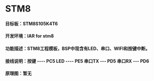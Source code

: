 # STM8

#### 目标板：STM8S105K4T6

#### 开发环境：IAR for stm8

#### 功能描述：STM8工程模板，BSP中现含有LED、串口、WIFI和按键中断。

#### 接线说明：按键  ---- PC5    LED ---- PE5    串口TX --- PD5    串口RX --- PD6

#### 原理图：暂无